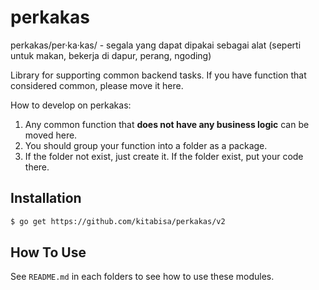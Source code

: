 # perkakas
perkakas/per·ka·kas/ - segala yang dapat dipakai sebagai alat (seperti untuk makan, bekerja di dapur, perang, ngoding)

Library for supporting common backend tasks. If you have function that considered common, please move it here.

How to develop on perkakas:
1. Any common function that **does not have any business logic** can be moved here.
2. You should group your function into a folder as a package.
3. If the folder not exist, just create it. If the folder exist, put your code there.

## Installation

```bash
$ go get https://github.com/kitabisa/perkakas/v2
```

## How To Use

See `README.md` in each folders to see how to use these modules.